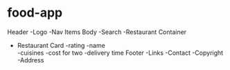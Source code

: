# food-app

Header 
-Logo
-Nav Items
Body
-Search
-Restaurant Container
- Restaurant Card
    -rating
    -name   
    -cuisines
    -cost for two
    -delivery time
Footer
-Links
-Contact
-Copyright
-Address